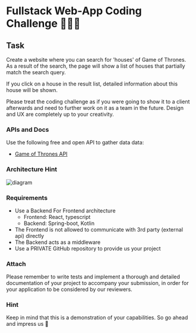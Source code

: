 # Fullstack Web-App Coding Challenge 👨🏼‍💻

## Task

Create a website where you can search for 'houses' of Game of Thrones.
As a result of the search, the page will show a list of houses that partially match the search query.

If you click on a house in the result list, detailed information about this house will be shown.

Please treat the coding challenge as if you were going to show it to a client afterwards and need to further work on it as a team in the future.
Design and UX are completely up to your creativity.

### APIs and Docs

Use the following free and open API to gather data data:

- [Game of Thrones API](https://anapioficeandfire.com/Documentation#houses)

### Architecture Hint
![diagram](https://user-images.githubusercontent.com/78954930/184639598-35ad8191-9617-43a6-9a90-4d2a50aca307.png)

### Requirements

- Use a Backend For Frontend architecture 
    - Frontend: React, typescript
    - Backend: Spring-boot, Kotlin
- The Frontend is not allowed to communicate with 3rd party (external api) directly
- The Backend acts as a middleware
- Use a PRIVATE GitHub repository to provide us your project

### Attach

Please remember to write tests and implement a thorough and detailed documentation of your project to accompany your submission, in order for your application to be considered by our reviewers.

### Hint

Keep in mind that this is a demonstration of your capabilities. So go ahead and impress us 🤯
